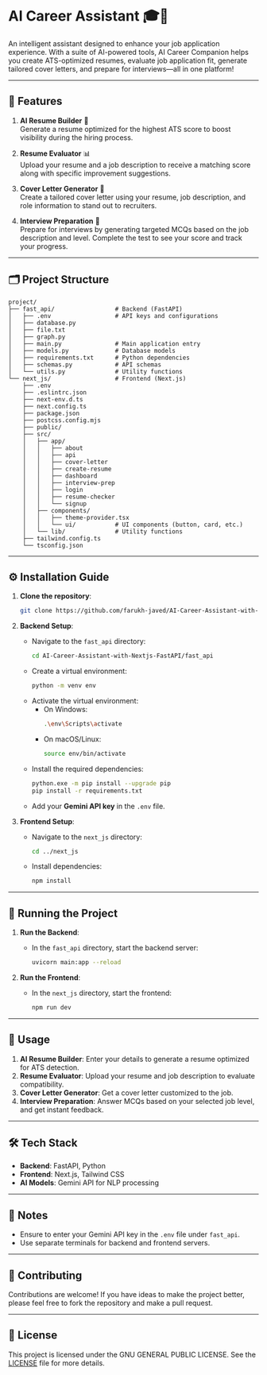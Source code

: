 # AI Career Assistant 🎓💼

An intelligent assistant designed to enhance your job application experience. With a suite of AI-powered tools, AI Career Companion helps you create ATS-optimized resumes, evaluate job application fit, generate tailored cover letters, and prepare for interviews—all in one platform!

---

## 🚀 Features

1. **AI Resume Builder** 📝  
   Generate a resume optimized for the highest ATS score to boost visibility during the hiring process.

2. **Resume Evaluator** 📊  
   Upload your resume and a job description to receive a matching score along with specific improvement suggestions.

3. **Cover Letter Generator** 📄  
   Create a tailored cover letter using your resume, job description, and role information to stand out to recruiters.

4. **Interview Preparation** 🎯  
   Prepare for interviews by generating targeted MCQs based on the job description and level. Complete the test to see your score and track your progress.

---

## 🗂 Project Structure

```
project/
├── fast_api/                 # Backend (FastAPI)
│   ├── .env                  # API keys and configurations
│   ├── database.py
│   ├── file.txt
│   ├── graph.py
│   ├── main.py               # Main application entry
│   ├── models.py             # Database models
│   ├── requirements.txt      # Python dependencies
│   ├── schemas.py            # API schemas
│   └── utils.py              # Utility functions
└── next_js/                  # Frontend (Next.js)
    ├── .env
    ├── .eslintrc.json
    ├── next-env.d.ts
    ├── next.config.ts
    ├── package.json
    ├── postcss.config.mjs
    ├── public/
    ├── src/
    │   ├── app/
    │   │   ├── about
    │   │   ├── api
    │   │   ├── cover-letter
    │   │   ├── create-resume
    │   │   ├── dashboard
    │   │   ├── interview-prep
    │   │   ├── login
    │   │   ├── resume-checker
    │   │   └── signup
    │   ├── components/
    │   │   ├── theme-provider.tsx
    │   │   └── ui/           # UI components (button, card, etc.)
    │   └── lib/              # Utility functions
    ├── tailwind.config.ts
    └── tsconfig.json
```

---

## ⚙️ Installation Guide

1. **Clone the repository**:
   ```bash
   git clone https://github.com/farukh-javed/AI-Career-Assistant-with-Nextjs-FastAPI.git
   ```

2. **Backend Setup**:
   - Navigate to the `fast_api` directory:
     ```bash
     cd AI-Career-Assistant-with-Nextjs-FastAPI/fast_api
     ```
   - Create a virtual environment:
     ```bash
     python -m venv env
     ```
   - Activate the virtual environment:
     - On Windows:
       ```bash
       .\env\Scripts\activate
       ```
     - On macOS/Linux:
       ```bash
       source env/bin/activate
       ```
   - Install the required dependencies:
     ```bash
     python.exe -m pip install --upgrade pip
     pip install -r requirements.txt
     ```
   - Add your **Gemini API key** in the `.env` file.

3. **Frontend Setup**:
   - Navigate to the `next_js` directory:
     ```bash
     cd ../next_js
     ```
   - Install dependencies:
     ```bash
     npm install
     ```

---

## 🏃 Running the Project

1. **Run the Backend**:
   - In the `fast_api` directory, start the backend server:
     ```bash
     uvicorn main:app --reload
     ```

2. **Run the Frontend**:
   - In the `next_js` directory, start the frontend:
     ```bash
     npm run dev
     ```

---

## 📝 Usage

1. **AI Resume Builder**: Enter your details to generate a resume optimized for ATS detection.
2. **Resume Evaluator**: Upload your resume and job description to evaluate compatibility.
3. **Cover Letter Generator**: Get a cover letter customized to the job.
4. **Interview Preparation**: Answer MCQs based on your selected job level, and get instant feedback.

---

## 🛠️ Tech Stack

- **Backend**: FastAPI, Python
- **Frontend**: Next.js, Tailwind CSS
- **AI Models**: Gemini API for NLP processing

---

## 📌 Notes

- Ensure to enter your Gemini API key in the `.env` file under `fast_api`.
- Use separate terminals for backend and frontend servers.

---

## 🤝 Contributing

Contributions are welcome! If you have ideas to make the project better, please feel free to fork the repository and make a pull request.

---

## 📄 License

This project is licensed under the GNU GENERAL PUBLIC LICENSE. See the [LICENSE](LICENSE) file for more details.
